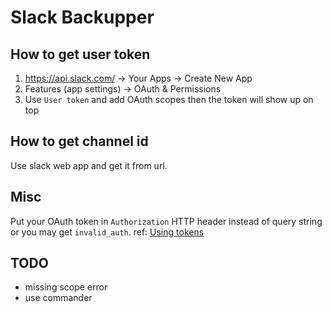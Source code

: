 # Slack Backupper

## How to get user token

1. https://api.slack.com/ -> Your Apps -> Create New App
2. Features (app settings) -> OAuth & Permissions
3. Use `User token` and add OAuth scopes then the token will show up on top

## How to get channel id

Use slack web app and get it from url.

## Misc

Put your OAuth token in `Authorization` HTTP header instead of query string or you may get `invalid_auth`. ref: [Using tokens](https://api.slack.com/authentication/oauth-v2#using)

## TODO

- missing scope error
- use commander
